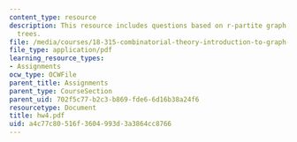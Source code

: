 ```yaml
---
content_type: resource
description: This resource includes questions based on r-partite graph, and spanning
  trees.
file: /media/courses/18-315-combinatorial-theory-introduction-to-graph-theory-extremal-and-enumerative-combinatorics-spring-2005/a4c77c80516f3604993d3a3864cc8766_hw4.pdf
file_type: application/pdf
learning_resource_types:
- Assignments
ocw_type: OCWFile
parent_title: Assignments
parent_type: CourseSection
parent_uid: 702f5c77-b2c3-b869-fde6-6d16b38a24f6
resourcetype: Document
title: hw4.pdf
uid: a4c77c80-516f-3604-993d-3a3864cc8766
---
```


